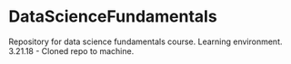 # DataScienceFundamentals
Repository for data science fundamentals course. Learning environment.
3.21.18 - Cloned repo to machine.
